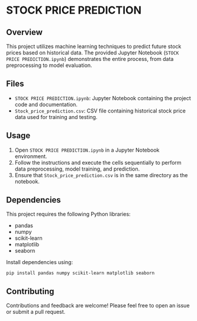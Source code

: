 <h1>STOCK PRICE PREDICTION</h1>
<h2>Overview</h2>
<p>This project utilizes machine learning techniques to predict future stock prices based on historical data. The provided Jupyter Notebook (<code>STOCK PRICE PREDICTION.ipynb</code>) demonstrates the entire process, from data preprocessing to model evaluation.</p>
<h2>Files</h2>
    <ul>
        <li><code>STOCK PRICE PREDICTION.ipynb</code>: Jupyter Notebook containing the project code and documentation.</li>
        <li><code>Stock_price_prediction.csv</code>: CSV file containing historical stock price data used for training and testing.</li>
    </ul>
<h2>Usage</h2>
    <ol>
        <li>Open <code>STOCK PRICE PREDICTION.ipynb</code> in a Jupyter Notebook environment.</li>
        <li>Follow the instructions and execute the cells sequentially to perform data preprocessing, model training, and prediction.</li>
        <li>Ensure that <code>Stock_price_prediction.csv</code> is in the same directory as the notebook.</li>
    </ol>
<h2>Dependencies</h2>
    <p>This project requires the following Python libraries:</p>
    <ul>
        <li>pandas</li>
        <li>numpy</li>
        <li>scikit-learn</li>
        <li>matplotlib</li>
        <li>seaborn</li>
    </ul>
    <p>Install dependencies using:</p>
    <pre><code>pip install pandas numpy scikit-learn matplotlib seaborn</code></pre>
<h2>Contributing</h2>
    <p>Contributions and feedback are welcome! Please feel free to open an issue or submit a pull request.</p>
